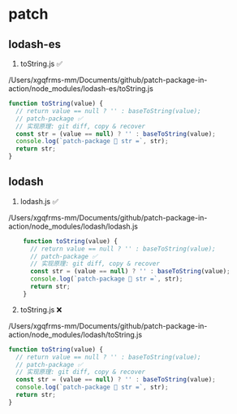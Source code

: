 # patch

## lodash-es

1. toString.js ✅

/Users/xgqfrms-mm/Documents/github/patch-package-in-action/node_modules/lodash-es/toString.js

```js
function toString(value) {
  // return value == null ? '' : baseToString(value);
  // patch-package ✅
  // 实现原理: git diff, copy & recover
  const str = (value == null) ? '' : baseToString(value);
  console.log(`patch-package 🚀 str =`, str);
  return str;
}

```

## lodash

1. lodash.js ✅

/Users/xgqfrms-mm/Documents/github/patch-package-in-action/node_modules/lodash/lodash.js

```js
    function toString(value) {
      // return value == null ? '' : baseToString(value);
      // patch-package ✅
      // 实现原理: git diff, copy & recover
      const str = (value == null) ? '' : baseToString(value);
      console.log(`patch-package 👻 str =`, str);
      return str;
    }
```


2. toString.js ❌

/Users/xgqfrms-mm/Documents/github/patch-package-in-action/node_modules/lodash/toString.js

```js
function toString(value) {
  // return value == null ? '' : baseToString(value);
  // patch-package ✅
  // 实现原理: git diff, copy & recover
  const str = (value == null) ? '' : baseToString(value);
  console.log(`patch-package 👻 str =`, str);
  return str;
}

```
